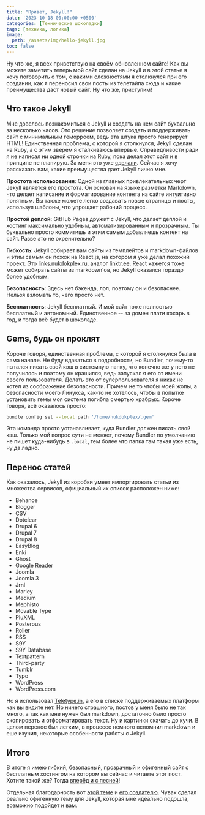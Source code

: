 ```yaml
---
title: "Привет, Jekyll!"
date: '2023-10-18 00:00:00 +0500'
categories: [Технические шоколадки]
tags: [техника, логика]
image: 
  path: /assets/img/hello-jekyll.jpg
toc: false
---
```


Ну что же, я всех приветствую на своём обновленном сайте! Как вы можете заметить теперь мой сайт сделан на Jekyll и в этой статье я хочу поговорить о том, с какими сложностями я столкнулся при его создании, как я переносил свои посты из телетайпа сюда и какие преимущества даст новый сайт. Ну что же, приступим!

## Что такое Jekyll

Мне довелось познакомиться с Jekyll и создать на нем сайт буквально за несколько часов. Это решение позволяет создать и поддерживать сайт с минимальным геморроем, ведь эта штука просто генерирует HTML! Единственная проблема, с которой я столкнулся, Jekyll сделан на Ruby, а с этим зверем я сталкиваюсь впервые. Справедливости ради я не написал ни одной строчки на Ruby, пока делал этот сайт и в принципе не планирую. За меня это уже [сделали](https://github.com/cotes2020/chirpy-starter). Сейчас я хочу рассказать вам, какие преимущества дает Jekyll лично мне.

**Простота использования**: Одной из главных привлекательных черт Jekyll является его простота. Он основан на языке разметки Markdown, что делает написание и форматирование контента на сайте интуитивно понятным. Вы также можете легко создавать новые страницы и посты, используя шаблоны, что упрощает рабочий процесс.

**Простой деплой**: GitHub Pages дружит с Jekyll, что делает деплой и хостинг максимально удобным, автоматизированным и прозрачным. Ты буквально просто коммитишь и этим самым добавляешь контент на сайт. Разве это не охренительно?

**Гибкость**: Jekyll собирает вам сайты из темплейтов и markdown-файлов и этим самым он похож на React.js, на котором я уже делал похожий проект. Это [links.nukdokplex.ru](htttps://links.nukdokplex.ru), аналог [linktr.ee](https://linktr.ee). React кажется тоже может собирать сайты из markdown'ов, но Jekyll оказался гораздо более удобным.

**Безопасность**: Здесь нет бэкенда, лол, поэтому он и безопаснее. Нельзя взломать то, чего просто нет.

**Бесплатность**: Jekyll бесплатный. И мой сайт тоже полностью бесплатный и автономный. Единственное -- за домен плати косарь в год, и тогда всё будет в шоколаде.

## Gems, будь он проклят

Короче говоря, единственная проблема, с которой я столкнулся была в сама начале. Не буду вдаваться в подробности, но Bundler, почему-то пытался писать свой кэш в системную папку, что конечно же у него не получилось и поэтому он крашился, ведь запускал я его от имени своего пользователя. Делать это от суперпользователя я никак не хотел из соображение безопасности. Причем не то чтобы моей жопы, а безопасности моего Линукса, как-то не хотелось, чтобы в попытке установить гемы моя система погибла смертью храбрых. Короче говоря, всё оказалось просто:

```bash
bundle config set --local path '/home/nukdokplex/.gem'
```

Эта команда просто устанавливает, куда Bundler должен писать свой кэш. Только мой вопрос сути не меняет, почему Bundler по умолчанию не пишет куда-нибудь в `.local`, тем более что папка там такая уже есть, ну да ладно.

## Перенос статей

Как оказалось, Jekyll из коробки умеет импортировать статьи из множества сервисов, официальный их список расположен ниже:

- Behance
- Blogger
- CSV
- Dotclear
- Drupal 6
- Drupal 7
- Drupal 8
- EasyBlog
- Enki
- Ghost
- Google Reader
- Joomla
- Joomla 3
- Jrnl
- Marley
- Medium
- Mephisto
- Movable Type
- PluXML
- Posterous
- Roller
- RSS
- S9Y
- S9Y Database
- Textpattern
- Third-party
- Tumblr
- Typo
- WordPress
- WordPress.com

Но я использовал [Teletype.in](https://teletype.in), а его в списке поддерживаемых платформ как вы видите нет. Но ничего страшного, постов у меня было не так много, а так как мне нужен был markdown, достаточно было просто скопировать и отформатировать текст. Ну и картинки скачать до кучи. В целом перенос был легким, в процессе немного вспомнил markdown и еше изучил, некоторые особенности работы с Jekyll.

## Итого

В итоге я имею гибкий, безопасный, прозрачный и офигенный сайт с бесплатным хостингом на котором вы сейчас и читаете этот пост. Хотите такой же? Тогда [вперёд и с песней](https://jekyllrb.com/docs/)!

Отдельная благодарность вот [этой теме](https://github.com/cotes2020/jekyll-theme-chirpy) и [его создателю](https://github.com/cotes2020). Чувак сделал реально офигенную тему для Jekyll, которая мне идеально подошла, возможно подойдет и вам.

